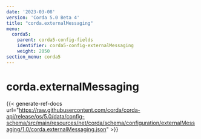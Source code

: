```yaml
---
date: '2023-03-08'
version: 'Corda 5.0 Beta 4'
title: "corda.externalMessaging"
menu:
  corda5:
    parent: corda5-config-fields
    identifier: corda5-config-externalMessaging
    weight: 2050
section_menu: corda5
---
```

# corda.externalMessaging
{{< generate-ref-docs url="https://raw.githubusercontent.com/corda/corda-api/release/os/5.0/data/config-schema/src/main/resources/net/corda/schema/configuration/externalMessaging/1.0/corda.externalMessaging.json" >}}